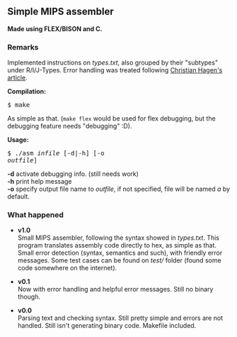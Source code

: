 ## Simple MIPS assembler ##
**Made using FLEX/BISON and C.**

### Remarks ###
Implemented instructions on *types.txt*, also grouped by their "subtypes" under R/I/J-Types. Error handling was treated following [Christian Hagen's article](http://www.ibm.com/developerworks/library/l-flexbison/).

**Compilation:** <pre>$ make</pre>
As simple as that. (`make flex` would be used for flex debugging, but the debugging feature needs "debugging" :D).

**Usage:** <pre>$ ./asm *infile* [-d|-h] [-o *outfile*]</pre>
**-d** activate debugging info. (still needs work)  
**-h** print help message  
**-o** specify output file name to *outfile*, if not specified, file will be named *a* by default.


### What happened ###
* **v1.0**  
Small MIPS assembler, following the syntax showed in *types.txt*. This program translates assembly code directly to hex, as simple as that. Small error detection (syntax, semantics and such), with friendly error messages. Some test cases can be found on *test/* folder (found some code somewhere on the internet).

* **v0.1**  
Now with error handling and helpful error messages.
Still no binary though.

* **v0.0**  
Parsing text and checking syntax. Still pretty simple and errors are not handled.
Still isn't generating binary code.
Makefile included.<br>